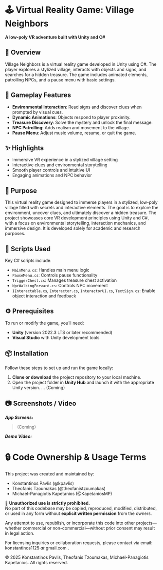 # 🕹️ Virtual Reality Game: Village Neighbors

**A low-poly VR adventure built with Unity and C#**

## 🧭 Overview

Village Neighbors is a virtual reality game developed in Unity using C#. The player explores a stylized village, interacts with objects and signs, and searches for a hidden treasure. The game includes animated elements, patrolling NPCs, and a pause menu with basic settings.

## 🧩 Gameplay Features

- **Environmental Interaction**: Read signs and discover clues when prompted by visual cues.
- **Dynamic Animations**: Objects respond to player proximity.
- **Treasure Discovery**: Solve the mystery and unlock the final message.
- **NPC Patrolling**: Adds realism and movement to the village.
- **Pause Menu**: Adjust music volume, resume, or quit the game.

## ✨ Highlights

- Immersive VR experience in a stylized village setting  
- Interactive clues and environmental storytelling  
- Smooth player controls and intuitive UI  
- Engaging animations and NPC behavior

## 🎯 Purpose

This virtual reality game designed to immerse players in a stylized, low-poly village filled with secrets and interactive elements. The goal is to explore the environment, uncover clues, and ultimately discover a hidden treasure. The project showcases core VR development principles using Unity and C#, with a focus on environmental storytelling, interaction mechanics, and immersive design. It is developed solely for academic and research purposes.

## 🧠 Scripts Used

Key C# scripts include:

- `MainMenu.cs`: Handles main menu logic  
- `PauseMenu.cs`: Controls pause functionality  
- `TriggerChest.cs`: Manages treasure chest activation  
- `NpcWalkingForward.cs`: Controls NPC movement  
- `IInteractable.cs`, `Interactor.cs`, `InteractorUI.cs`, `TextSign.cs`: Enable object interaction and feedback

## ⚙️ Prerequisites

To run or modify the game, you’ll need:

- **Unity** (version 2022.3 LTS or later recommended)
- **Visual Studio** with Unity development tools

## 📦 Installation

Follow these steps to set up and run the game locally:

1. **Clone or download** the project repository to your local machine.
2. Open the project folder in **Unity Hub** and launch it with the appropriate Unity version.
...
(Coming)

## 📷 Screenshots / Video

**_App Screens:_**  

> (Coming)

**_Demo Video:_**

> 



# 🔒 Code Ownership & Usage Terms

This project was created and maintained by:

- Konstantinos Pavlis (@kpavlis)
- Theofanis Tzoumakas (@theofanistzoumakas)
- Michael-Panagiotis Kapetanios (@KapetaniosMP)

🚫 **Unauthorized use is strictly prohibited.**  
No part of this codebase may be copied, reproduced, modified, distributed, or used in any form without **explicit written permission** from the owners.

Any attempt to use, republish, or incorporate this code into other projects—whether commercial or non-commercial—without prior consent may result in legal action.

For licensing inquiries or collaboration requests, please contact via email: konstantinos1125 _at_ gmail.com .

© 2025 Konstantinos Pavlis, Theofanis Tzoumakas, Michael-Panagiotis Kapetanios. All rights reserved.
